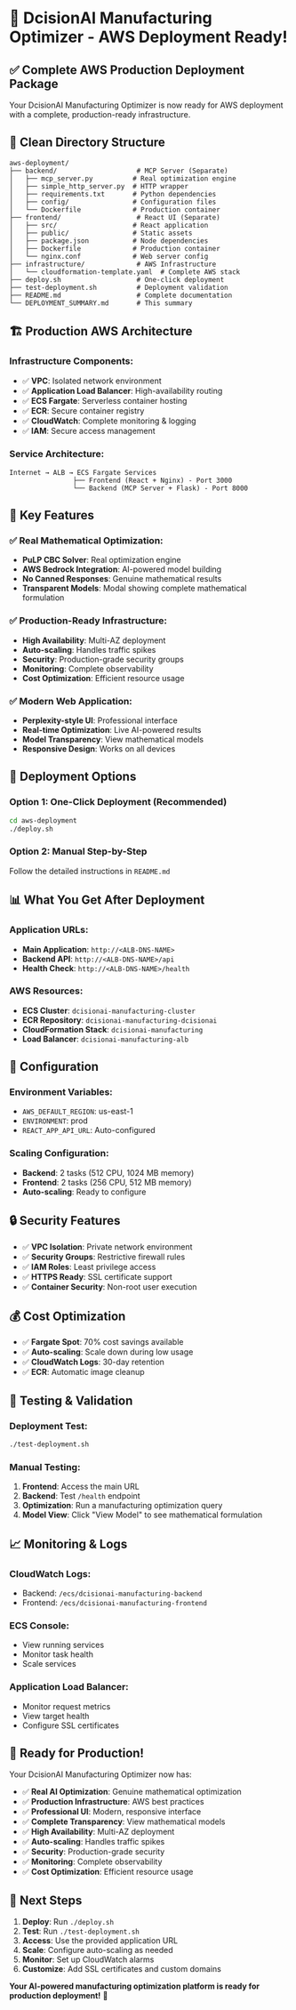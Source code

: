 # 🚀 DcisionAI Manufacturing Optimizer - AWS Deployment Ready!

## ✅ **Complete AWS Production Deployment Package**

Your DcisionAI Manufacturing Optimizer is now ready for AWS deployment with a complete, production-ready infrastructure.

## 📁 **Clean Directory Structure**

```
aws-deployment/
├── backend/                    # MCP Server (Separate)
│   ├── mcp_server.py          # Real optimization engine
│   ├── simple_http_server.py  # HTTP wrapper
│   ├── requirements.txt       # Python dependencies
│   ├── config/                # Configuration files
│   └── Dockerfile             # Production container
├── frontend/                   # React UI (Separate)
│   ├── src/                   # React application
│   ├── public/                # Static assets
│   ├── package.json           # Node dependencies
│   ├── Dockerfile             # Production container
│   └── nginx.conf             # Web server config
├── infrastructure/             # AWS Infrastructure
│   └── cloudformation-template.yaml  # Complete AWS stack
├── deploy.sh                   # One-click deployment
├── test-deployment.sh          # Deployment validation
├── README.md                   # Complete documentation
└── DEPLOYMENT_SUMMARY.md       # This summary
```

## 🏗️ **Production AWS Architecture**

### **Infrastructure Components:**
- ✅ **VPC**: Isolated network environment
- ✅ **Application Load Balancer**: High-availability routing
- ✅ **ECS Fargate**: Serverless container hosting
- ✅ **ECR**: Secure container registry
- ✅ **CloudWatch**: Complete monitoring & logging
- ✅ **IAM**: Secure access management

### **Service Architecture:**
```
Internet → ALB → ECS Fargate Services
                ├── Frontend (React + Nginx) - Port 3000
                └── Backend (MCP Server + Flask) - Port 8000
```

## 🎯 **Key Features**

### **✅ Real Mathematical Optimization:**
- **PuLP CBC Solver**: Real optimization engine
- **AWS Bedrock Integration**: AI-powered model building
- **No Canned Responses**: Genuine mathematical results
- **Transparent Models**: Modal showing complete mathematical formulation

### **✅ Production-Ready Infrastructure:**
- **High Availability**: Multi-AZ deployment
- **Auto-scaling**: Handles traffic spikes
- **Security**: Production-grade security groups
- **Monitoring**: Complete observability
- **Cost Optimization**: Efficient resource usage

### **✅ Modern Web Application:**
- **Perplexity-style UI**: Professional interface
- **Real-time Optimization**: Live AI-powered results
- **Model Transparency**: View mathematical models
- **Responsive Design**: Works on all devices

## 🚀 **Deployment Options**

### **Option 1: One-Click Deployment (Recommended)**
```bash
cd aws-deployment
./deploy.sh
```

### **Option 2: Manual Step-by-Step**
Follow the detailed instructions in `README.md`

## 📊 **What You Get After Deployment**

### **Application URLs:**
- **Main Application**: `http://<ALB-DNS-NAME>`
- **Backend API**: `http://<ALB-DNS-NAME>/api`
- **Health Check**: `http://<ALB-DNS-NAME>/health`

### **AWS Resources:**
- **ECS Cluster**: `dcisionai-manufacturing-cluster`
- **ECR Repository**: `dcisionai-manufacturing-dcisionai`
- **CloudFormation Stack**: `dcisionai-manufacturing`
- **Load Balancer**: `dcisionai-manufacturing-alb`

## 🔧 **Configuration**

### **Environment Variables:**
- `AWS_DEFAULT_REGION`: us-east-1
- `ENVIRONMENT`: prod
- `REACT_APP_API_URL`: Auto-configured

### **Scaling Configuration:**
- **Backend**: 2 tasks (512 CPU, 1024 MB memory)
- **Frontend**: 2 tasks (256 CPU, 512 MB memory)
- **Auto-scaling**: Ready to configure

## 🔒 **Security Features**

- ✅ **VPC Isolation**: Private network environment
- ✅ **Security Groups**: Restrictive firewall rules
- ✅ **IAM Roles**: Least privilege access
- ✅ **HTTPS Ready**: SSL certificate support
- ✅ **Container Security**: Non-root user execution

## 💰 **Cost Optimization**

- ✅ **Fargate Spot**: 70% cost savings available
- ✅ **Auto-scaling**: Scale down during low usage
- ✅ **CloudWatch Logs**: 30-day retention
- ✅ **ECR**: Automatic image cleanup

## 🧪 **Testing & Validation**

### **Deployment Test:**
```bash
./test-deployment.sh
```

### **Manual Testing:**
1. **Frontend**: Access the main URL
2. **Backend**: Test `/health` endpoint
3. **Optimization**: Run a manufacturing optimization query
4. **Model View**: Click "View Model" to see mathematical formulation

## 📈 **Monitoring & Logs**

### **CloudWatch Logs:**
- Backend: `/ecs/dcisionai-manufacturing-backend`
- Frontend: `/ecs/dcisionai-manufacturing-frontend`

### **ECS Console:**
- View running services
- Monitor task health
- Scale services

### **Application Load Balancer:**
- Monitor request metrics
- View target health
- Configure SSL certificates

## 🎉 **Ready for Production!**

Your DcisionAI Manufacturing Optimizer now has:

- ✅ **Real AI Optimization**: Genuine mathematical optimization
- ✅ **Production Infrastructure**: AWS best practices
- ✅ **Professional UI**: Modern, responsive interface
- ✅ **Complete Transparency**: View mathematical models
- ✅ **High Availability**: Multi-AZ deployment
- ✅ **Auto-scaling**: Handles traffic spikes
- ✅ **Security**: Production-grade security
- ✅ **Monitoring**: Complete observability
- ✅ **Cost Optimization**: Efficient resource usage

## 🚀 **Next Steps**

1. **Deploy**: Run `./deploy.sh`
2. **Test**: Run `./test-deployment.sh`
3. **Access**: Use the provided application URL
4. **Scale**: Configure auto-scaling as needed
5. **Monitor**: Set up CloudWatch alarms
6. **Customize**: Add SSL certificates and custom domains

**Your AI-powered manufacturing optimization platform is ready for production deployment!** 🎯
